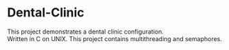 # Dental-Clinic

This project demonstrates a dental clinic configuration. <br />
Written in C on UNIX.
This project contains multithreading and semaphores.
